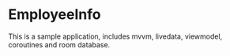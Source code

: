 # EmployeeInfo
This is a sample application, includes mvvm, livedata, viewmodel, coroutines and room database.
